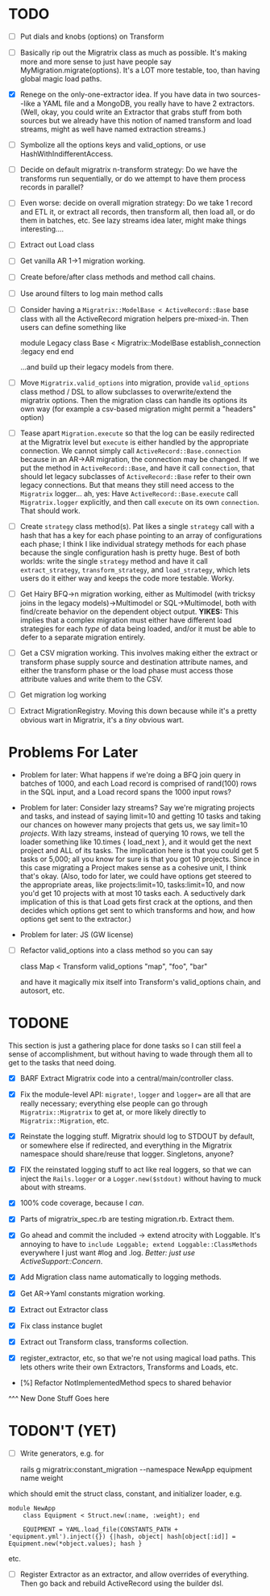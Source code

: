 # TODO #

* [ ] Put dials and knobs (options) on Transform

* [ ] Basically rip out the Migratrix class as much as possible. It's
  making more and more sense to just have people say
  MyMigration.migrate(options). It's a LOT more testable, too, than
  having global magic load paths.

* [x] Renege on the only-one-extractor idea. If you have data in two
  sources--like a YAML file and a MongoDB, you really have to have 2
  extractors. (Well, okay, you could write an Extractor that grabs
  stuff from both sources but we already have this notion of named
  transform and load streams, might as well have named extraction
  streams.)

* [ ] Symbolize all the options keys and valid_options, or use
  HashWithIndifferentAccess.
  
* [ ] Decide on default migratrix n-transform strategy: Do we have
  the transforms run sequentially, or do we attempt to have them
  process records in parallel?
  
* [ ] Even worse: decide on overall migration strategy: Do we take 1
  record and ETL it, or extract all records, then transform all, then
  load all, or do them in batches, etc. See lazy streams idea later,
  might make things interesting....
  
* [ ] Extract out Load class

* [ ] Get vanilla AR 1->1 migration working.

* [ ] Create before/after class methods and method call chains.

* [ ] Use around filters to log main method calls

* [ ] Consider having a `Migratrix::ModelBase < ActiveRecord::Base`
  base class with all the ActiveRecord migration helpers pre-mixed-in.
  Then users can define something like
  
    module Legacy
      class Base < Migratrix::ModelBase
        establish_connection :legacy
      end
    end
    
  ...and build up their legacy models from there.

* [ ] Move `Migratrix.valid_options` into migration, provide
  `valid_options` class method / DSL to allow subclasses to
  overwrite/extend the migratrix options. Then the migration class can
  handle its options its own way (for example a csv-based migration
  might permit a "headers" option)

* [ ] Tease apart `Migration.execute` so that the log can be easily
  redirected at the Migratrix level but `execute` is either handled by
  the appropriate connection. We cannot simply call
  `ActiveRecord::Base.connection` because in an AR->AR migration, the
  connection may be changed. If we put the method in
  `ActiveRecord::Base`, and have it call `connection`, that should let
  legacy subclasses of `ActiveRecord::Base` refer to their own legacy
  connections. But that means they still need access to the
  `Migratrix` logger... ah, yes: Have `ActiveRecord::Base.execute`
  call `Migratrix.logger` explicitly, and then call `execute` on its
  own `connection`. That should work.

* [ ] Create `strategy` class method(s). Pat likes a single `strategy`
  call with a hash that has a key for each phase pointing to an array
  of configurations each phase; I think I like individual strategy
  methods for each phase because the single configuration hash is
  pretty huge. Best of both worlds: write the single `strategy` method
  and have it call `extract_strategy`, `transform_strategy`, and
  `load_strategy`, which lets users do it either way and keeps the
  code more testable. Worky.

* [ ] Get Hairy BFQ->n migration working, either as Multimodel (with
  tricksy joins in the legacy models)->Multimodel or SQL->Multimodel,
  both with find/create behavior on the dependent object output.
  **YIKES:** This implies that a complex migration must either have
  different load strategies for each *type* of data being loaded,
  and/or it must be able to defer to a separate migration entirely.
  
* [ ] Get a CSV migration working. This involves making either the extract
  or transform phase supply source and destination attribute names,
  and either the transform phase or the load phase must access those
  attribute values and write them to the CSV.
  
* [ ] Get migration log working

* [ ] Extract MigrationRegistry. Moving this down because while it's a
  pretty obvious wart in Migratrix, it's a *tiny* obvious wart.

# Problems For Later #

* Problem for later: What happens if we're doing a BFQ join query in
  batches of 1000, and each Load record is comprised of rand(100) rows
  in the SQL input, and a Load record spans the 1000 input rows?
  
* Problem for later: Consider lazy streams? Say we're migrating
  projects and tasks, and instead of saying limit=10 and getting 10
  tasks and taking our chances on however many projects that gets us,
  we say limit=10 *projects*. With lazy streams, instead of querying
  10 rows, we tell the loader something like 10.times { load_next },
  and it would get the next project and ALL of its tasks. The
  implication here is that you could get 5 tasks or 5,000; all you
  know for sure is that you got 10 projects. Since in this case
  migrating a Project makes sense as a cohesive unit, I think that's
  okay. (Also, todo for later, we could have options get steered to
  the appropriate areas, like projects:limit=10, tasks:limit=10, and
  now you'd get 10 projects with at most 10 tasks each. A seductively
  dark implication of this is that Load gets first crack at the
  options, and then decides which options get sent to which transforms
  and how, and how options get sent to the extractor.)
  
* Problem for later: JS (GW license)

* [ ] Refactor valid_options into a class method so you can say

    class Map < Transform
      valid_options "map", "foo", "bar"
      
  and have it magically mix itself into Transform's valid_options
  chain, and autosort, etc.

# TODONE #

This section is just a gathering place for done tasks so I can still
feel a sense of accomplishment, but without having to wade through
them all to get to the tasks that need doing.

* [x] BARF Extract Migratrix code into a central/main/controller
  class.

* [x] Fix the module-level API: `migrate!`, `logger` and `logger=` are
  all that are really necessary; everything else people can go through
  `Migratrix::Migratrix` to get at, or more likely directly to
  `Migratrix::Migration`, etc.
  
* [x] Reinstate the logging stuff. Migratrix should log to STDOUT by
  default, or somewhere else if redirected, and everything in the
  Migratrix namespace should share/reuse that logger. Singletons,
  anyone?
  
* [x] FIX the reinstated logging stuff to act like real loggers, so
  that we can inject the `Rails.logger` or a `Logger.new($stdout)`
  without having to muck about with streams.

* [x] 100% code coverage, because I *can*.

* [x] Parts of migratrix_spec.rb are testing migration.rb. Extract them.

* [x] Go ahead and commit the included -> extend atrocity with
  Loggable. It's annoying to have to `include Loggable; extend
  Loggable::ClassMethods` everywhere I just want #log and .log.
  _Better: just use ActiveSupport::Concern_.
  
* [x] Add Migration class name automatically to logging methods.

* [x] Get AR->Yaml constants migration working.

* [x] Extract out Extractor class

* [x] Fix class instance buglet

* [x] Extract out Transform class, transforms collection.

* [x] register_extractor, etc, so that we're not using magical load
  paths. This lets others write their own Extractors, Transforms and
  Loads, etc.

* [%] Refactor NotImplementedMethod specs to shared behavior

^^^ New Done Stuff Goes here  


# TODON'T (YET) #

* [ ] Write generators, e.g. for

    rails g migratrix:constant_migration --namespace NewApp equipment name weight

which should emit the struct class, constant, and initializer loader, e.g.

    module NewApp
        class Equipment < Struct.new(:name, :weight); end
               
        EQUIPMENT = YAML.load_file(CONSTANTS_PATH + 'equipment.yml').inject({}) {|hash, object| hash[object[:id]] = Equipment.new(*object.values); hash }

etc.

* [ ] Register Extractor as an extractor, and allow overrides of
  everything. Then go back and rebuild ActiveRecord using the builder
  dsl.
  
